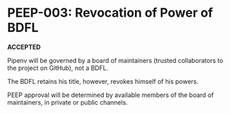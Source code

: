 # PEEP-003: Revocation of Power of BDFL

**ACCEPTED**

Pipenv will be governed by a board of maintainers (trusted collaborators to the project on GitHub), not a BDFL.

The BDFL retains his title, however, revokes himself of his powers.

PEEP approval will be determined by available members of the board of maintainers, in private or public channels.
